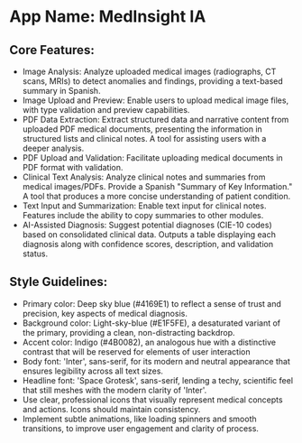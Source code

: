 # **App Name**: MedInsight IA

## Core Features:

- Image Analysis: Analyze uploaded medical images (radiographs, CT scans, MRIs) to detect anomalies and findings, providing a text-based summary in Spanish.
- Image Upload and Preview: Enable users to upload medical image files, with type validation and preview capabilities.
- PDF Data Extraction: Extract structured data and narrative content from uploaded PDF medical documents, presenting the information in structured lists and clinical notes. A tool for assisting users with a deeper analysis.
- PDF Upload and Validation: Facilitate uploading medical documents in PDF format with validation.
- Clinical Text Analysis: Analyze clinical notes and summaries from medical images/PDFs. Provide a Spanish "Summary of Key Information." A tool that produces a more concise understanding of patient condition.
- Text Input and Summarization: Enable text input for clinical notes. Features include the ability to copy summaries to other modules.
- AI-Assisted Diagnosis: Suggest potential diagnoses (CIE-10 codes) based on consolidated clinical data. Outputs a table displaying each diagnosis along with confidence scores, description, and validation status.

## Style Guidelines:

- Primary color: Deep sky blue (#4169E1) to reflect a sense of trust and precision, key aspects of medical diagnosis.
- Background color: Light-sky-blue (#E1F5FE), a desaturated variant of the primary, providing a clean, non-distracting backdrop.
- Accent color: Indigo (#4B0082), an analogous hue with a distinctive contrast that will be reserved for elements of user interaction
- Body font: 'Inter', sans-serif, for its modern and neutral appearance that ensures legibility across all text sizes.
- Headline font: 'Space Grotesk', sans-serif, lending a techy, scientific feel that still meshes with the modern clarity of 'Inter'.
- Use clear, professional icons that visually represent medical concepts and actions. Icons should maintain consistency.
- Implement subtle animations, like loading spinners and smooth transitions, to improve user engagement and clarity of process.